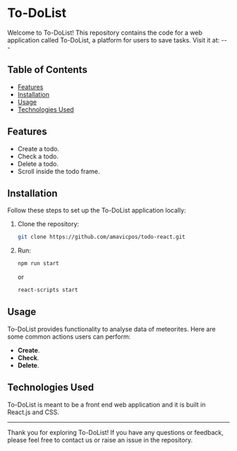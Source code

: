 # To-DoList

Welcome to To-DoList! This repository contains the code for a web application called To-DoList, a platform for users to save tasks. Visit it at: ---

## Table of Contents

- [Features](#features)
- [Installation](#installation)
- [Usage](#usage)
- [Technologies Used](#technologies-used)

## Features

- Create a todo.
- Check a todo.
- Delete a todo.
- Scroll inside the todo frame.

## Installation

Follow these steps to set up the To-DoList application locally:

1. Clone the repository:

   ```bash
   git clone https://github.com/amavicpos/todo-react.git
   ```

2. Run:
   ```bash
   npm run start
   ```
   or
      ```bash
      react-scripts start
      ```

## Usage

To-DoList provides functionality to analyse data of meteorites. Here are some common actions users can perform:

- **Create**.
- **Check**.
- **Delete**.

## Technologies Used

To-DoList is meant to be a front end web application and it is built in React.js and CSS.

---

Thank you for exploring To-DoList! If you have any questions or feedback, please feel free to contact us or raise an issue in the repository.
